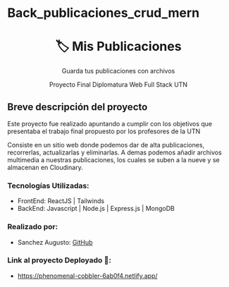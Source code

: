 # Back_publicaciones_crud_mern

<h1 align = "center">🏷 Mis Publicaciones </h1>
<p align = "center">Guarda tus publicaciones con archivos</p>
<p align = "center">Proyecto Final Diplomatura Web Full Stack UTN</p>

<h2>Breve descripción del proyecto</h2>

Este proyecto fue realizado apuntando a cumplir con los objetivos que presentaba el trabajo final propuesto por los profesores de la UTN

Consiste en un sitio web donde podemos dar de alta publicaciones, recorrerlas, actualizarlas y eliminarlas. A demas podemos añadir archivos multimedia a nuestras publicaciones, los cuales se suben a la nueve y se almacenan en Cloudinary.


### Tecnologías Utilizadas:
* FrontEnd: ReactJS | Tailwinds 
* BackEnd: Javascript | Node.js | Express.js | MongoDB 

### Realizado por: 

* Sanchez Augusto: [GitHub](https://github.com/mrguaje)

### Link al proyecto Deployado 🔗:
* https://phenomenal-cobbler-6ab0f4.netlify.app/
